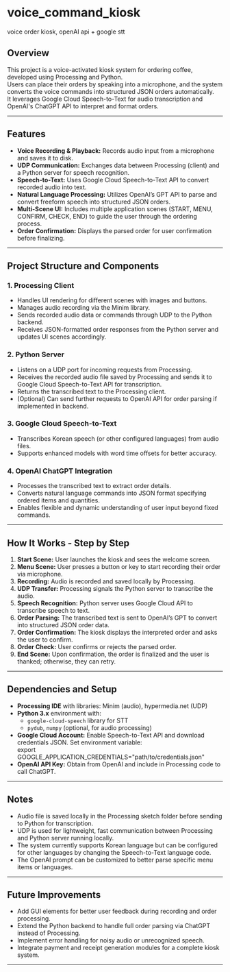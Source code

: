 # voice_command_kiosk
voice order kiosk, openAI api + google stt

## Overview  
This project is a voice-activated kiosk system for ordering coffee, developed using Processing and Python.  
Users can place their orders by speaking into a microphone, and the system converts the voice commands into structured JSON orders automatically.  
It leverages Google Cloud Speech-to-Text for audio transcription and OpenAI's ChatGPT API to interpret and format orders.

---

## Features  
- **Voice Recording & Playback:** Records audio input from a microphone and saves it to disk.  
- **UDP Communication:** Exchanges data between Processing (client) and a Python server for speech recognition.  
- **Speech-to-Text:** Uses Google Cloud Speech-to-Text API to convert recorded audio into text.  
- **Natural Language Processing:** Utilizes OpenAI’s GPT API to parse and convert freeform speech into structured JSON orders.  
- **Multi-Scene UI:** Includes multiple application scenes (START, MENU, CONFIRM, CHECK, END) to guide the user through the ordering process.  
- **Order Confirmation:** Displays the parsed order for user confirmation before finalizing.  

---

## Project Structure and Components

### 1. Processing Client  
- Handles UI rendering for different scenes with images and buttons.  
- Manages audio recording via the Minim library.  
- Sends recorded audio data or commands through UDP to the Python backend.  
- Receives JSON-formatted order responses from the Python server and updates UI scenes accordingly.  

### 2. Python Server  
- Listens on a UDP port for incoming requests from Processing.  
- Receives the recorded audio file saved by Processing and sends it to Google Cloud Speech-to-Text API for transcription.  
- Returns the transcribed text to the Processing client.  
- (Optional) Can send further requests to OpenAI API for order parsing if implemented in backend.  

### 3. Google Cloud Speech-to-Text  
- Transcribes Korean speech (or other configured languages) from audio files.  
- Supports enhanced models with word time offsets for better accuracy.  

### 4. OpenAI ChatGPT Integration  
- Processes the transcribed text to extract order details.  
- Converts natural language commands into JSON format specifying ordered items and quantities.  
- Enables flexible and dynamic understanding of user input beyond fixed commands.  

---

## How It Works - Step by Step

1. **Start Scene:** User launches the kiosk and sees the welcome screen.  
2. **Menu Scene:** User presses a button or key to start recording their order via microphone.  
3. **Recording:** Audio is recorded and saved locally by Processing.  
4. **UDP Transfer:** Processing signals the Python server to transcribe the audio.  
5. **Speech Recognition:** Python server uses Google Cloud API to transcribe speech to text.  
6. **Order Parsing:** The transcribed text is sent to OpenAI’s GPT to convert into structured JSON order data.  
7. **Order Confirmation:** The kiosk displays the interpreted order and asks the user to confirm.  
8. **Order Check:** User confirms or rejects the parsed order.  
9. **End Scene:** Upon confirmation, the order is finalized and the user is thanked; otherwise, they can retry.  

---

## Dependencies and Setup

- **Processing IDE** with libraries: Minim (audio), hypermedia.net (UDP)  
- **Python 3.x** environment with:  
  - `google-cloud-speech` library for STT  
  - `pydub`, `numpy` (optional, for audio processing)  
- **Google Cloud Account:** Enable Speech-to-Text API and download credentials JSON. Set environment variable:  
  export GOOGLE_APPLICATION_CREDENTIALS="path/to/credentials.json"  
- **OpenAI API Key:** Obtain from OpenAI and include in Processing code to call ChatGPT.  

---

## Notes

- Audio file is saved locally in the Processing sketch folder before sending to Python for transcription.  
- UDP is used for lightweight, fast communication between Processing and Python server running locally.  
- The system currently supports Korean language but can be configured for other languages by changing the Speech-to-Text language code.  
- The OpenAI prompt can be customized to better parse specific menu items or languages.  

---

## Future Improvements

- Add GUI elements for better user feedback during recording and order processing.  
- Extend the Python backend to handle full order parsing via ChatGPT instead of Processing.  
- Implement error handling for noisy audio or unrecognized speech.  
- Integrate payment and receipt generation modules for a complete kiosk system.  

---

